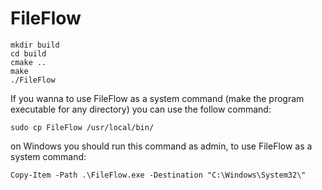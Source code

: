 # FileFlow

```
mkdir build
cd build
cmake ..
make
./FileFlow
```

If you wanna to use FileFlow as a system command (make the program executable for any directory) you can use the follow command:

```
sudo cp FileFlow /usr/local/bin/
```

on Windows you should run this command as admin, to use FileFlow as a system command: 

```
Copy-Item -Path .\FileFlow.exe -Destination "C:\Windows\System32\"
```

